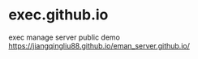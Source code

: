 # exec.github.io
exec manage server public demo
https://jiangqingliu88.github.io/eman_server.github.io/
